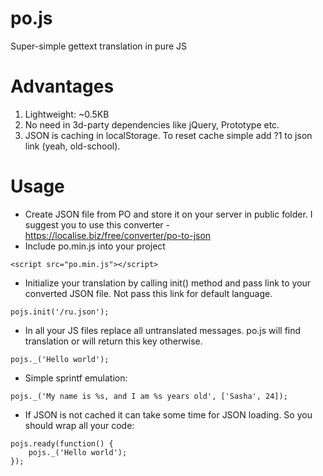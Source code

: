 po.js
=====

Super-simple gettext translation in pure JS

Advantages
=====
1. Lightweight: ~0.5KB
2. No need in 3d-party dependencies like jQuery, Prototype etc.
3. JSON is caching in localStorage. To reset cache simple add ?1 to json link (yeah, old-school).

Usage
=====
- Create JSON file from PO and store it on your server in public folder. I suggest you to use this converter - https://localise.biz/free/converter/po-to-json
- Include po.min.js into your project
```
<script src="po.min.js"></script>
```
- Initialize your translation by calling init() method and pass link to your converted JSON file. Not pass this link for default language.
```
pojs.init('/ru.json');
```
- In all your JS files replace all untranslated messages. po.js will find translation or will return this key otherwise.
```
pojs._('Hello world');
```
- Simple sprintf emulation:
```
pojs._('My name is %s, and I am %s years old', ['Sasha', 24]);
```
- If JSON is not cached it can take some time for JSON loading. So you should wrap all your code:
```
pojs.ready(function() {
    pojs._('Hello world');
});
```
